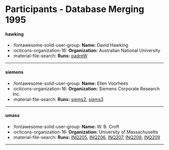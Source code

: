 # Participants - Database Merging 1995 

#### hawking 
 - :fontawesome-solid-user-group: **Name:** David Hawking 
 - :octicons-organization-16: **Organization:** Australian National University 
 - :material-file-search: **Runs:** [padreW](./runs.md#padrew) 

---
#### siemens 
 - :fontawesome-solid-user-group: **Name:** Ellen Voorhees 
 - :octicons-organization-16: **Organization:** Siemens Corporate Research Inc. 
 - :material-file-search: **Runs:** [siems2](./runs.md#siems2), [siems3](./runs.md#siems3) 

---
#### umass 
 - :fontawesome-solid-user-group: **Name:** W. B. Croft 
 - :octicons-organization-16: **Organization:** University of Massachusetts 
 - :material-file-search: **Runs:** [INQ205](./runs.md#inq205), [INQ206](./runs.md#inq206), [INQ207](./runs.md#inq207), [INQ208](./runs.md#inq208), [INQ209](./runs.md#inq209) 

---
